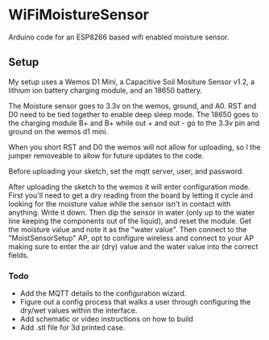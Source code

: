 # WiFiMoistureSensor

Arduino code for an ESP8266 based wifi enabled moisture sensor.

## Setup
My setup uses a Wemos D1 Mini, a Capacitive Soil Mositure Sensor v1.2, a lithium ion battery charging module, and an 18650 battery. 

The Moisture sensor goes to 3.3v on the wemos, ground, and A0. RST and D0 need to be tied together to enable deep sleep mode. The 18650 goes to the charging module B+ and B+ while out + and out - go to the 3.3v pin and ground on the wemos d1 mini. 

When you short RST and D0 the wemos will not allow for uploading, so I the jumper removeable to allow for future updates to the code.

Before uploading your sketch, set the mqtt server, user, and password.

After uploading the sketch to the wemos it will enter configuration mode. First you'll need to get a dry reading from the board by letting it cycle and looking for the moisture value while the sensor isn't in contact with anything. Write it down. Then dip the sensor in water (only up to the water line keeping the components out of the liquid), and reset the module. Get the moisture value and note it as the "water value". Then connect to the "MoistSensorSetup" AP, opt to configure wireless and connect to your AP making sure to enter the air (dry) value and the water value into the correct fields.

### Todo
* Add the MQTT details to the configuration wizard.
* Figure out a config process that walks a user through configuring the dry/wet values within the interface.
* Add schematic or video instructions on how to build
* Add .stl file for 3d printed case.

